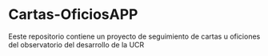 # Cartas-OficiosAPP
Eeste repositorio contiene un proyecto de seguimiento de cartas u oficiones del observatorio del desarrollo de la UCR
